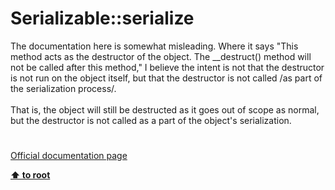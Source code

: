 # Serializable::serialize




<div class="phpcode"><span class="html">
The documentation here is somewhat misleading. Where it says &quot;This method acts as the destructor of the object. The __destruct() method will not be called after this method,&quot; I believe the intent is not that the destructor is not run on the object itself, but that the destructor is not called /as part of the serialization process/. <br><br>That is, the object will still be destructed as it goes out of scope as normal, but the destructor is not called as a part of the object&apos;s serialization.</span>
</div>
  

#

[Official documentation page](https://www.php.net/manual/en/serializable.serialize.php)

**[⬆ to root](/)**